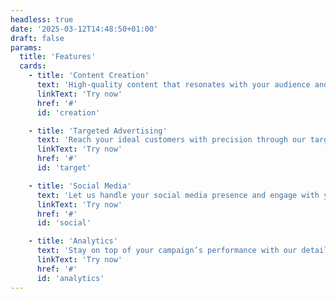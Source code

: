```yaml
---
headless: true
date: '2025-03-12T14:48:50+01:00'
draft: false
params:
  title: 'Features'
  cards:
    - title: 'Content Creation'
      text: 'High-quality content that resonates with your audience and drives engagement.'
      linkText: 'Try now'
      href: '#'
      id: 'creation'

    - title: 'Targeted Advertising'
      text: 'Reach your ideal customers with precision through our targeted advertising campaigns.'
      linkText: 'Try now'
      href: '#'
      id: 'target'

    - title: 'Social Media'
      text: 'Let us handle your social media presence and engage with your audience on a personal level.'
      linkText: 'Try now'
      href: '#'
      id: 'social'

    - title: 'Analytics'
      text: 'Stay on top of your campaign’s performance with our detailed analytics and reporting.'
      linkText: 'Try now'
      href: '#'
      id: 'analytics'
---
```

